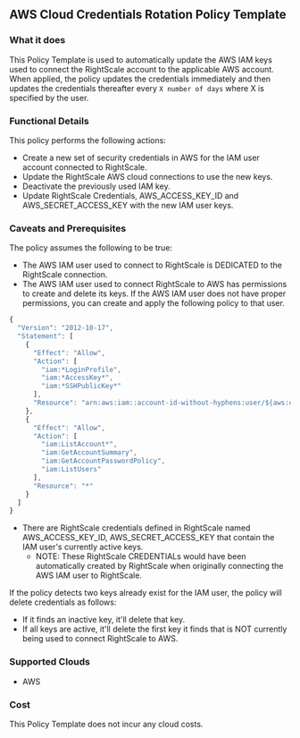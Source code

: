 ## AWS Cloud Credentials Rotation Policy Template

### What it does

This Policy Template is used to automatically update the AWS IAM keys used to connect the RightScale account to the applicable AWS account.
When applied, the policy updates the credentials immediately and then updates the credentials thereafter every `X number of days` where X is specified by the user.

### Functional Details

This policy performs the following actions:
- Create a new set of security credentials in AWS for the IAM user account connected to RightScale.
- Update the RightScale AWS cloud connections to use the new keys.
- Deactivate the previously used IAM key.
- Update RightScale Credentials, AWS_ACCESS_KEY_ID and AWS_SECRET_ACCESS_KEY with the new IAM user keys.

### Caveats and Prerequisites

The policy assumes the following to be true:
- The AWS IAM user used to connect to RightScale is DEDICATED to the RightScale connection. 
- The AWS IAM user used to connect RightScale to AWS has permissions to create and delete its keys.
If the AWS IAM user does not have proper permissions, you can create and apply the following policy to that user.

```javascript
{
  "Version": "2012-10-17",
  "Statement": [
    {
      "Effect": "Allow",
      "Action": [
        "iam:*LoginProfile",
        "iam:*AccessKey*",
        "iam:*SSHPublicKey*"
      ],
      "Resource": "arn:aws:iam::account-id-without-hyphens:user/${aws:username}"
    },
    {
      "Effect": "Allow",
      "Action": [
        "iam:ListAccount*",
        "iam:GetAccountSummary",
        "iam:GetAccountPasswordPolicy",
        "iam:ListUsers"
      ],
      "Resource": "*"
    }
  ]
}
```

- There are RightScale credentials defined in RightScale named AWS_ACCESS_KEY_ID, AWS_SECRET_ACCESS_KEY that contain the IAM user's currently active keys.
  - NOTE: These RightScale CREDENTIALs would have been automatically created by RightScale when originally connecting the AWS IAM user to RightScale.

If the policy detects two keys already exist for the IAM user, the policy will delete credentials as follows:
- If it finds an inactive key, it'll delete that key.
- If all keys are active, it'll delete the first key it finds that is NOT currently being used to connect RightScale to AWS.

### Supported Clouds

- AWS

### Cost

This Policy Template does not incur any cloud costs.
